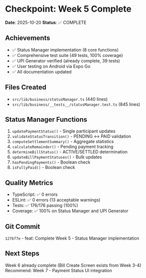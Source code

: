 # Checkpoint: Week 5 Complete
**Date**: 2025-10-20
**Status**: ✅ COMPLETE

## Achievements
- ✅ Status Manager implementation (8 core functions)
- ✅ Comprehensive test suite (49 tests, 100% coverage)
- ✅ UPI Generator verified (already complete, 39 tests)
- ✅ User testing on Android via Expo Go
- ✅ All documentation updated

## Files Created
- `src/lib/business/statusManager.ts` (440 lines)
- `src/lib/business/__tests__/statusManager.test.ts` (845 lines)

## Status Manager Functions
1. `updatePaymentStatus()` - Single participant updates
2. `validateStatusTransition()` - PENDING ↔ PAID validation
3. `computeSettlementSummary()` - Aggregate statistics
4. `calculateRemainder()` - Pending payment tracking
5. `determineBillStatus()` - ACTIVE/SETTLED determination
6. `updateBillPaymentStatuses()` - Bulk updates
7. `hasPendingPayments()` - Boolean check
8. `isFullyPaid()` - Boolean check

## Quality Metrics
- TypeScript: ✅ 0 errors
- ESLint: ✅ 0 errors (13 acceptable warnings)
- Tests: ✅ 176/176 passing (100%)
- Coverage: ✅ 100% on Status Manager and UPI Generator

## Git Commit
`127bf7e` - feat: Complete Week 5 - Status Manager implementation

## Next Steps
Week 6 already complete (Bill Create Screen exists from Week 3-4)
Recommend: Week 7 - Payment Status UI integration
